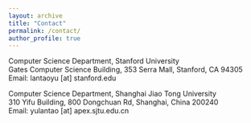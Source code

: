 ```yaml
---
layout: archive
title: "Contact"
permalink: /contact/
author_profile: true
---
```

Computer Science Department, Stanford University<br>
Gates Computer Science Building, 353 Serra Mall, Stanford, CA 94305<br>
Email: lantaoyu [at] stanford.edu

Computer Science Department, Shanghai Jiao Tong University<br>
310 Yifu Building, 800 Dongchuan Rd, Shanghai, China 200240<br>
Email: yulantao [at] apex.sjtu.edu.cn

